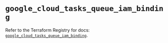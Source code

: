 # `google_cloud_tasks_queue_iam_binding`

Refer to the Terraform Registry for docs: [`google_cloud_tasks_queue_iam_binding`](https://registry.terraform.io/providers/hashicorp/google-beta/6.15.0/docs/resources/google_cloud_tasks_queue_iam_binding).
